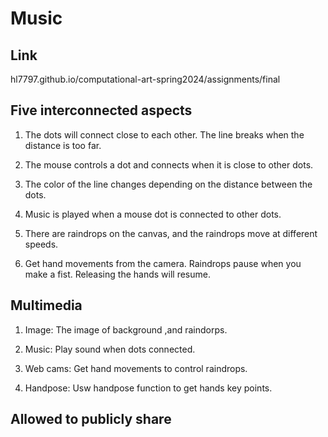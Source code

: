 # Music 
## Link
hl7797.github.io/computational-art-spring2024/assignments/final

## Five interconnected aspects
1. The dots will connect close to each other. The line breaks when the distance is too far.

2. The mouse controls a dot and connects when it is close to other dots.

3. The color of the line changes depending on the distance between the dots.

4. Music is played when a mouse dot is connected to other dots.

5. There are raindrops on the canvas, and the raindrops move at different speeds.

6. Get hand movements from the camera. Raindrops pause when you make a fist. Releasing the hands will resume.

## Multimedia
1. Image: The image of background ,and raindorps.

2. Music: Play sound when dots connected.

3. Web cams: Get hand movements to control raindrops.

4. Handpose: Usw handpose function to get hands key points.
## Allowed to publicly share